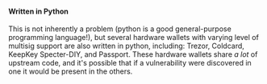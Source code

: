#### Written in Python
This is not inherently a problem (python is a good general-purpose programming language!), but several hardware wallets with varying level of multisig support are also written in python, including: Trezor, Coldcard, KeepKey Specter-DIY, and Passport.
These hardware wallets share *a lot* of upstream code, and it's possible that if a vulnerability were discovered in one it would be present in the others.

